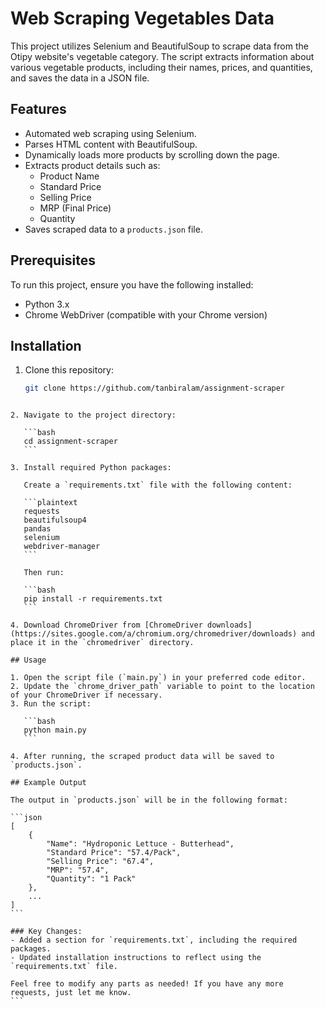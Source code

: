 # Web Scraping Vegetables Data

This project utilizes Selenium and BeautifulSoup to scrape data from the Otipy website's vegetable category. The script extracts information about various vegetable products, including their names, prices, and quantities, and saves the data in a JSON file.

## Features

- Automated web scraping using Selenium.
- Parses HTML content with BeautifulSoup.
- Dynamically loads more products by scrolling down the page.
- Extracts product details such as:
  - Product Name
  - Standard Price
  - Selling Price
  - MRP (Final Price)
  - Quantity
- Saves scraped data to a `products.json` file.

## Prerequisites

To run this project, ensure you have the following installed:

- Python 3.x
- Chrome WebDriver (compatible with your Chrome version)

## Installation

1. Clone this repository:

   ```bash
   git clone https://github.com/tanbiralam/assignment-scraper
   ```

````

2. Navigate to the project directory:

   ```bash
   cd assignment-scraper
   ```

3. Install required Python packages:

   Create a `requirements.txt` file with the following content:

   ```plaintext
   requests
   beautifulsoup4
   pandas
   selenium
   webdriver-manager
   ```

   Then run:

   ```bash
   pip install -r requirements.txt
   ```

4. Download ChromeDriver from [ChromeDriver downloads](https://sites.google.com/a/chromium.org/chromedriver/downloads) and place it in the `chromedriver` directory.

## Usage

1. Open the script file (`main.py`) in your preferred code editor.
2. Update the `chrome_driver_path` variable to point to the location of your ChromeDriver if necessary.
3. Run the script:

   ```bash
   python main.py
   ```

4. After running, the scraped product data will be saved to `products.json`.

## Example Output

The output in `products.json` will be in the following format:

```json
[
    {
        "Name": "Hydroponic Lettuce - Butterhead",
        "Standard Price": "57.4/Pack",
        "Selling Price": "67.4",
        "MRP": "57.4",
        "Quantity": "1 Pack"
    },
    ...
]
```

### Key Changes:
- Added a section for `requirements.txt`, including the required packages.
- Updated installation instructions to reflect using the `requirements.txt` file.

Feel free to modify any parts as needed! If you have any more requests, just let me know.
```

````
